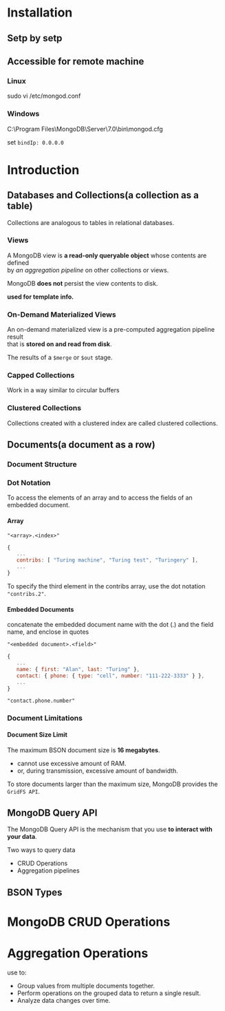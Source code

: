 # Installation
## Setp by setp
## Accessible for remote machine

### Linux

sudo vi /etc/mongod.conf


### Windows

C:\Program Files\MongoDB\Server\7.0\bin\mongod.cfg

set `bindIp: 0.0.0.0`

# Introduction 

## Databases and Collections(a collection as a table)

Collections are analogous to tables in relational databases.

### Views

A MongoDB view is **a read-only queryable object** whose contents are defined  
by *an aggregation pipeline* on other collections or views.

MongoDB **does not** persist the view contents to disk.

**used for template info.**

### On-Demand Materialized Views

An on-demand materialized view is a pre-computed aggregation pipeline result  
that is **stored on and read from disk**. 

The results of a `$merge` or `$out` stage.

### Capped Collections

Work in a way similar to circular buffers

### Clustered Collections

Collections created with a clustered index are called clustered collections.

## Documents(a document as a row)

### Document Structure

### Dot Notation

To access the elements of an array and to access the fields of an embedded document.  

#### Array
`"<array>.<index>"`

```javascript
{
   ...
   contribs: [ "Turing machine", "Turing test", "Turingery" ],
   ...
}
```

To specify the third element in the contribs array, use the dot notation `"contribs.2"`.

#### Embedded Documents

concatenate the embedded document name with the dot (.) and the field name, and enclose in quotes  

`"<embedded document>.<field>"`


```javascript
{
   ...
   name: { first: "Alan", last: "Turing" },
   contact: { phone: { type: "cell", number: "111-222-3333" } },
   ...
}
```


`"contact.phone.number"`

### Document Limitations

#### Document Size Limit

The maximum BSON document size is **16 megabytes**.
  - cannot use excessive amount of RAM. 
  - or, during transmission, excessive amount of bandwidth.

To store documents larger than the maximum size, MongoDB provides the `GridFS API`. 

## MongoDB Query API

The MongoDB Query API is the mechanism that you use **to interact with your data**.

Two ways to query data
- CRUD Operations
- Aggregation pipelines

## BSON Types

# MongoDB CRUD Operations

# Aggregation Operations

use to:
- Group values from multiple documents together.
- Perform operations on the grouped data to return a single result.
- Analyze data changes over time.
